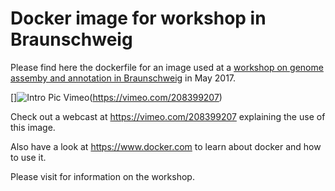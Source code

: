 # Docker image for workshop in Braunschweig

Please find here the dockerfile for an image used at a [workshop on genome assemby and annotation in Braunschweig](https://www.dsmz.de/home/news-and-events/events/genomics-workshop.html "website of the workshop hosted at DSMZ") in May 2017.

[]![Intro Pic Vimeo](https://i.vimeocdn.com/filter/overlay?src0=https%3A%2F%2Fi.vimeocdn.com%2Fvideo%2F623705475_450x300.jpg&amp;src1=https%3A%2F%2Ff.vimeocdn.com%2Fimages_v6%2Fshare%2Fplay_icon_overlay.png "check out our webcast!")(https://vimeo.com/208399207)

Check out a webcast at https://vimeo.com/208399207 explaining the use of this image.

Also have a look at https://www.docker.com to learn about docker and how to use it.

Please visit  for information on the workshop.

